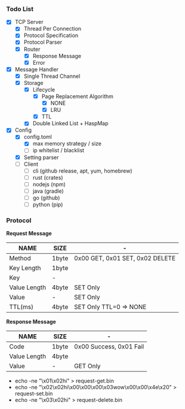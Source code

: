 ### Todo List

- [x] TCP Server
    - [x] Thread Per Connection
    - [x] Protocol Specification
    - [x] Protocol Parser
    - [x] Router
        - [x] Response Message
        - [x] Error
- [x] Message Handler
    - [x] Single Thread Channel
    - [x] Storage
        - [x] Lifecycle
            - [x] Page Replacement Algorithm
                - [x] NONE
                - [x] LRU
            - [x] TTL
        - [x] Double Linked List + HaspMap
- [x] Config
    - [x] config.toml
        - [x] max memory strategy / size
        - [ ] ip whitelist / blacklist
    - [x] Setting parser
    - [ ] Client
        - [ ] cli (github release, apt, yum, homebrew)
        - [ ] rust (crates)
        - [ ] nodejs (npm)
        - [ ] java (gradle)
        - [ ] go (github)
        - [ ] python (pip)

### Protocol

**Request Message**

| NAME         | SIZE  | -                               |
|--------------|-------|---------------------------------|
| Method       | 1byte | 0x00 GET, 0x01 SET, 0x02 DELETE |
| Key Length   | 1byte |                                 |
| Key          | -     |                                 |
| Value Length | 4byte | SET Only                        |
| Value        | -     | SET Only                        |
| TTL(ms)      | 4byte | SET Only TTL=0 => NONE          |

**Response Message**

| NAME         | SIZE  | -                       |
|--------------|-------|-------------------------|
| Code         | 1byte | 0x00 Success, 0x01 Fail |
| Value Length | 4byte |                         |
| Value        | -     | GET Only                |

- echo -ne "\x01\x02hi" > request-get.bin
- echo -ne "\x02\x02hi\x00\x00\x00\x03wow\x00\x00\x4e\x20" > request-set.bin
- echo -ne "\x03\x02hi" > request-delete.bin
